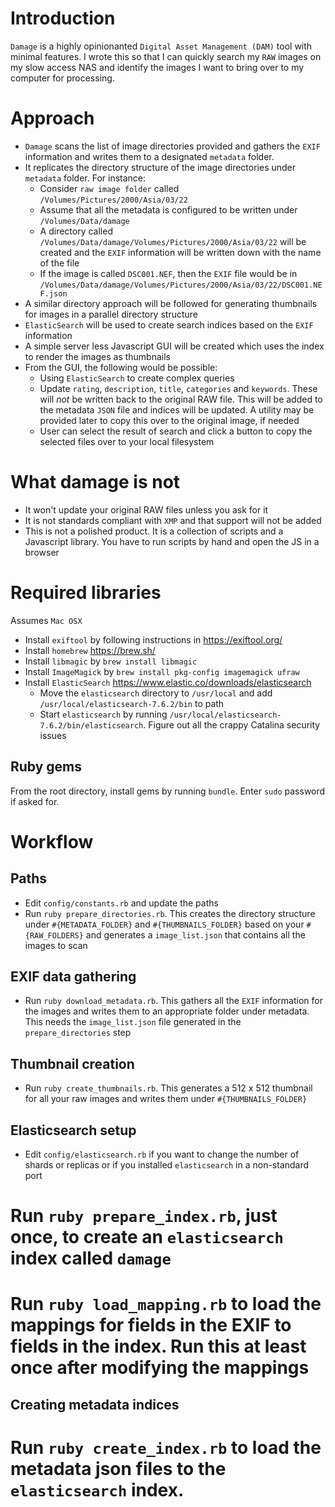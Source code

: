 # Introduction

`Damage` is a highly opinionanted `Digital Asset Management (DAM)` tool with minimal features.  I wrote this so that I can quickly search my `RAW` images on my slow access NAS and identify the images I want to bring over to my computer for processing.

# Approach

* `Damage` scans the list of image directories provided and gathers the `EXIF` information and writes them to a designated `metadata` folder.
* It replicates the directory structure of the image directories under `metadata` folder.  For instance:
    * Consider `raw image folder` called `/Volumes/Pictures/2000/Asia/03/22`
    * Assume that all the metadata is configured to be written under `/Volumes/Data/damage`
    * A directory called `/Volumes/Data/damage/Volumes/Pictures/2000/Asia/03/22` will be created and the `EXIF` information will be written down with the name of the file
    * If the image is called `DSC001.NEF`, then the `EXIF` file would be in `/Volumes/Data/damage/Volumes/Pictures/2000/Asia/03/22/DSC001.NEF.json`
* A similar directory approach will be followed for generating thumbnails for images in a parallel directory structure
* `ElasticSearch` will be used to create search indices based on the `EXIF` information
* A simple server less Javascript GUI will be created which uses the index to render the images as thumbnails
* From the GUI, the following would be possible:
	* Using `ElasticSearch` to create complex queries
	* Update `rating`, `description`, `title`, `categories` and `keywords`.  These will *not* be written back to the original RAW file.  This will be added to the metadata `JSON` file and indices will be updated. A utility may be provided later to copy this over to the original image, if needed
	* User can select the result of search and click a button to copy the selected files over to your local filesystem

# What damage is not

* It won't update your original RAW files unless you ask for it
* It is not standards compliant with `XMP` and that support will not be added 
* This is not a polished product. It is a collection of scripts and a Javascript library.  You have to run scripts by hand and open the JS in a browser

# Required libraries

Assumes `Mac OSX`

* Install `exiftool` by following instructions in https://exiftool.org/
* Install `homebrew` https://brew.sh/
* Install `libmagic` by `brew install libmagic`
* Install `ImageMagick` by `brew install pkg-config imagemagick ufraw`
* Install `ElasticSearch` https://www.elastic.co/downloads/elasticsearch
	* Move the `elasticsearch` directory to `/usr/local` and add `/usr/local/elasticsearch-7.6.2/bin` to path
	* Start `elasticsearch` by running `/usr/local/elasticsearch-7.6.2/bin/elasticsearch`. Figure out all the crappy Catalina security issues

## Ruby gems

From the root directory, install gems by running `bundle`.  Enter `sudo` password if asked for.

# Workflow

## Paths
* Edit `config/constants.rb` and update the paths 
* Run `ruby prepare_directories.rb`.  This creates the directory structure under `#{METADATA_FOLDER}` and `#{THUMBNAILS_FOLDER}` based on your `#{RAW_FOLDERS}` and generates a `image_list.json` that contains all the images to scan

## EXIF data gathering
* Run `ruby download_metadata.rb`.  This gathers all the `EXIF` information for the images and writes them to an appropriate folder under metadata.  This needs the `image_list.json` file generated in the `prepare_directories` step

## Thumbnail creation
* Run `ruby create_thumbnails.rb`. This generates a 512 x 512 thumbnail for all your raw images and writes them under `#{THUMBNAILS_FOLDER}`

## Elasticsearch setup
* Edit `config/elasticsearch.rb` if you want to change the number of shards or replicas or if you installed `elasticsearch` in a non-standard port
# Run `ruby prepare_index.rb`, just once, to create an `elasticsearch` index called `damage`
# Run `ruby load_mapping.rb` to load the mappings for fields in the EXIF to fields in the index.  Run this at least once after modifying the mappings

## Creating metadata indices
# Run `ruby create_index.rb` to load the metadata json files to the `elasticsearch` index.


